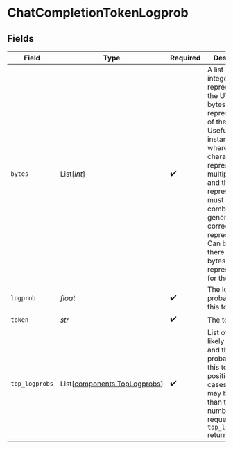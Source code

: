 # ChatCompletionTokenLogprob


## Fields

| Field                                                                                                                                                                                                                                                                                                              | Type                                                                                                                                                                                                                                                                                                               | Required                                                                                                                                                                                                                                                                                                           | Description                                                                                                                                                                                                                                                                                                        |
| ------------------------------------------------------------------------------------------------------------------------------------------------------------------------------------------------------------------------------------------------------------------------------------------------------------------ | ------------------------------------------------------------------------------------------------------------------------------------------------------------------------------------------------------------------------------------------------------------------------------------------------------------------ | ------------------------------------------------------------------------------------------------------------------------------------------------------------------------------------------------------------------------------------------------------------------------------------------------------------------ | ------------------------------------------------------------------------------------------------------------------------------------------------------------------------------------------------------------------------------------------------------------------------------------------------------------------ |
| `bytes`                                                                                                                                                                                                                                                                                                            | List[*int*]                                                                                                                                                                                                                                                                                                        | :heavy_check_mark:                                                                                                                                                                                                                                                                                                 | A list of integers representing the UTF-8 bytes representation of the token. Useful in instances where characters are represented by multiple tokens and their byte representations must be combined to generate the correct text representation. Can be `null` if there is no bytes representation for the token. |
| `logprob`                                                                                                                                                                                                                                                                                                          | *float*                                                                                                                                                                                                                                                                                                            | :heavy_check_mark:                                                                                                                                                                                                                                                                                                 | The log probability of this token.                                                                                                                                                                                                                                                                                 |
| `token`                                                                                                                                                                                                                                                                                                            | *str*                                                                                                                                                                                                                                                                                                              | :heavy_check_mark:                                                                                                                                                                                                                                                                                                 | The token.                                                                                                                                                                                                                                                                                                         |
| `top_logprobs`                                                                                                                                                                                                                                                                                                     | List[[components.TopLogprobs](../../models/components/toplogprobs.md)]                                                                                                                                                                                                                                             | :heavy_check_mark:                                                                                                                                                                                                                                                                                                 | List of the most likely tokens and their log probability, at this token position. In rare cases, there may be fewer than the number of requested `top_logprobs` returned.                                                                                                                                          |